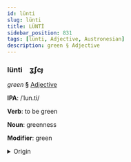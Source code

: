 ```yaml
---
id: lünti
slug: lünti
title: LÜNTİ
sidebar_position: 831
tags: [lünti, Adjective, Austronesian]
description: green § Adjective
---
```


### lünti&emsp;<span kind="abugida">ʓ̃ʄcɟ</span>

*green* **§** [Adjective](../../tags/Adjective)

**IPA**: /ˈlun.ti/

**Verb**: to be green

**Noun**: greenness

**Modifier**: green

<details>
    <summary>Origin</summary>
    Tagalog lungti [lʊnˈtiʔ]<br/>
    <em>Austronesian Language Family</em>
</details>